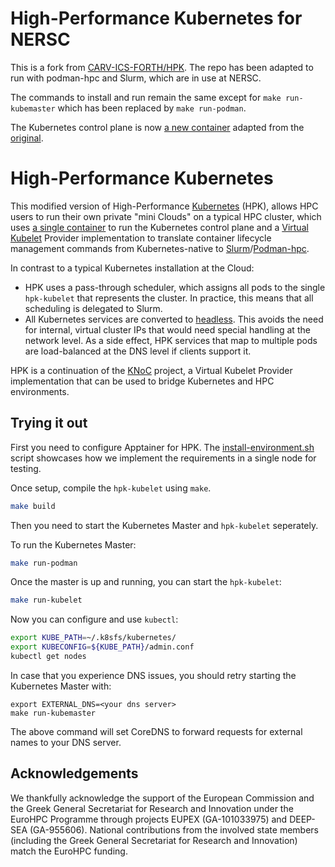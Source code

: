 # High-Performance Kubernetes for NERSC

This is a fork from [CARV-ICS-FORTH/HPK](https://github.com/CARV-ICS-FORTH/HPK). The repo has been adapted to run with podman-hpc and Slurm, which are in use at NERSC.

The commands to install and run remain the same except for `make run-kubemaster` which has been replaced by `make run-podman`.

The Kubernetes control plane is now [a new container](https://github.com/tylern4/kubernetes-from-scratch) adapted from the [original](https://github.com/chazapis/kubernetes-from-scratch).


# High-Performance Kubernetes

This modified version of High-Performance [Kubernetes](https://kubernetes.io/) (HPK), allows HPC users to run their own private "mini Clouds" on
a typical HPC cluster, which uses [a single container](https://github.com/tylern4/kubernetes-from-scratch) to run the
Kubernetes control plane and a [Virtual Kubelet](https://github.com/virtual-kubelet/virtual-kubelet) Provider
implementation to translate container lifecycle management commands from Kubernetes-native
to [Slurm](https://slurm.schedmd.com/)/[Podman-hpc](https://github.com/NERSC/podman-hpc).

In contrast to a typical Kubernetes installation at the Cloud:

* HPK uses a pass-through scheduler, which assigns all pods to the single `hpk-kubelet` that represents the cluster. In
  practice, this means that all scheduling is delegated to Slurm.
* All Kubernetes services are converted
  to [headless](https://kubernetes.io/docs/concepts/services-networking/service/#headless-services). This avoids the
  need for internal, virtual cluster IPs that would need special handling at the network level. As a side effect, HPK
  services that map to multiple pods are load-balanced at the DNS level if clients support it.

HPK is a continuation of the [KNoC](https://github.com/CARV-ICS-FORTH/knoc) project, a Virtual Kubelet Provider implementation that can be used to bridge Kubernetes and HPC environments.

## Trying it out

First you need to configure Apptainer for HPK. The [install-environment.sh](test/install-environment.sh) script showcases how we implement the requirements in a single node for testing.

Once setup, compile the `hpk-kubelet` using `make`.

```bash
make build
```

Then you need to start the Kubernetes Master and `hpk-kubelet` seperately.

To run the Kubernetes Master:

```bash
make run-podman
```

Once the master is up and running, you can start the `hpk-kubelet`:

```bash
make run-kubelet
```

Now you can configure and use `kubectl`:

```bash
export KUBE_PATH=~/.k8sfs/kubernetes/
export KUBECONFIG=${KUBE_PATH}/admin.conf
kubectl get nodes
```

In case that you experience DNS issues, you should retry starting the Kubernetes Master with:
```
export EXTERNAL_DNS=<your dns server>
make run-kubemaster
```

The above command will set CoreDNS to forward requests for external names to your DNS server.


## Acknowledgements

We thankfully acknowledge the support of the European Commission and the Greek General Secretariat for Research and
Innovation under the EuroHPC Programme through projects EUPEX (GA-101033975) and DEEP-SEA (GA-955606). National
contributions from the involved state members (including the Greek General Secretariat for Research and Innovation)
match the EuroHPC funding.
